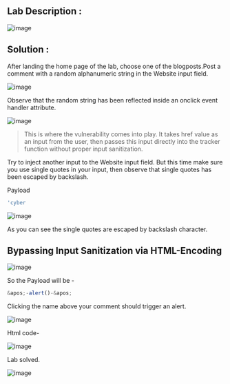 ## Lab Description :

![image](https://github.com/ananthan05/Portswigger_labs/assets/140697378/ad93c04e-6a60-4e35-a6ab-a238267a10db)

## Solution :

After landing the home page of the lab, choose one of the blogposts.Post a comment with a random alphanumeric string in the Website input field.

![image](https://github.com/ananthan05/Portswigger_labs/assets/140697378/427b9a0c-5004-46d0-b6dc-59497d55d772)

Observe that the random string has been reflected inside an onclick event handler attribute.

![image](https://github.com/ananthan05/Portswigger_labs/assets/140697378/19223f03-5d3e-4995-9636-b5db55172bfb)

>This is where the vulnerability comes into play. It takes href value as an input from the user, then passes this input directly into the tracker function without proper input sanitization.

 Try to inject another input to the Website input field. But this time make sure you use single quotes in your input, then observe that single quotes has been escaped by backslash.

 Payload

 ```js
'cyber
```
![image](https://github.com/ananthan05/Portswigger_labs/assets/140697378/a311af42-9fc4-4539-bbfb-ad831ef87b52)

As you can see the single quotes are escaped by backslash character.

## Bypassing Input Sanitization via HTML-Encoding

![image](https://github.com/ananthan05/Portswigger_labs/assets/140697378/69ea7c86-8625-4d24-a7fa-1e3e16e8a194)



So the Payload will be -

```js
&apos;-alert()-&apos;
```

Clicking the name above your comment should trigger an alert.

![image](https://github.com/ananthan05/Portswigger_labs/assets/140697378/a8fb5b15-0e4f-45da-ae89-9b3bc0df9e37)

Html code-

![image](https://github.com/ananthan05/Portswigger_labs/assets/140697378/39eb0563-6fed-45a3-9be8-8c06ac87335c)


Lab solved.

![image](https://github.com/ananthan05/Portswigger_labs/assets/140697378/a8f0ecac-9cac-459d-af4d-fc21a958b336)
